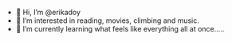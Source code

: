 - 👋 Hi, I’m @erikadoy
- 👀 I’m interested in reading, movies, climbing and music.
- 🌱 I’m currently learning what feels like everything all at once.....

<!---
erikadoy/erikadoy is a ✨ special ✨ repository because its `README.md` (this file) appears on your GitHub profile.
You can click the Preview link to take a look at your changes.
--->
